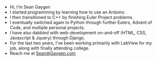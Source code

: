 - Hi, I’m Sean Gaygen
- I started programming by learning how to use an Arduino.
- I then transitioned to C++ by finishing Euler Project problems.
- I eventually switched again to Python through further Eulers, Advent of Code, and multiple personal projects.
- I have also dabbled with web-development on-and-off (HTML, CSS, Javascript & Jquery) through Django.
- For the last two years, I've been working primarily with LabView for my job, along with finally attending college.
- Reach me at Sean@Gaygen.com

<!---
Sean-Gaygen/Sean-Gaygen is a ✨ special ✨ repository because its `README.md` (this file) appears on your GitHub profile.
You can click the Preview link to take a look at your changes.
--->
